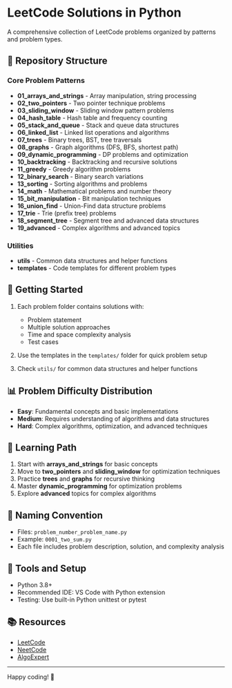 # LeetCode Solutions in Python

A comprehensive collection of LeetCode problems organized by patterns and problem types.

## 📁 Repository Structure

### Core Problem Patterns

- **01_arrays_and_strings** - Array manipulation, string processing
- **02_two_pointers** - Two pointer technique problems
- **03_sliding_window** - Sliding window pattern problems
- **04_hash_table** - Hash table and frequency counting
- **05_stack_and_queue** - Stack and queue data structures
- **06_linked_list** - Linked list operations and algorithms
- **07_trees** - Binary trees, BST, tree traversals
- **08_graphs** - Graph algorithms (DFS, BFS, shortest path)
- **09_dynamic_programming** - DP problems and optimization
- **10_backtracking** - Backtracking and recursive solutions
- **11_greedy** - Greedy algorithm problems
- **12_binary_search** - Binary search variations
- **13_sorting** - Sorting algorithms and problems
- **14_math** - Mathematical problems and number theory
- **15_bit_manipulation** - Bit manipulation techniques
- **16_union_find** - Union-Find data structure problems
- **17_trie** - Trie (prefix tree) problems
- **18_segment_tree** - Segment tree and advanced data structures
- **19_advanced** - Complex algorithms and advanced topics

### Utilities

- **utils** - Common data structures and helper functions
- **templates** - Code templates for different problem types

## 🚀 Getting Started

1. Each problem folder contains solutions with:

   - Problem statement
   - Multiple solution approaches
   - Time and space complexity analysis
   - Test cases

2. Use the templates in the `templates/` folder for quick problem setup

3. Check `utils/` for common data structures and helper functions

## 📊 Problem Difficulty Distribution

- **Easy**: Fundamental concepts and basic implementations
- **Medium**: Requires understanding of algorithms and data structures
- **Hard**: Complex algorithms, optimization, and advanced techniques

## 🎯 Learning Path

1. Start with **arrays_and_strings** for basic concepts
2. Move to **two_pointers** and **sliding_window** for optimization techniques
3. Practice **trees** and **graphs** for recursive thinking
4. Master **dynamic_programming** for optimization problems
5. Explore **advanced** topics for complex algorithms

## 📝 Naming Convention

- Files: `problem_number_problem_name.py`
- Example: `0001_two_sum.py`
- Each file includes problem description, solution, and complexity analysis

## 🔧 Tools and Setup

- Python 3.8+
- Recommended IDE: VS Code with Python extension
- Testing: Use built-in Python unittest or pytest

## 📚 Resources

- [LeetCode](https://leetcode.com/)
- [NeetCode](https://neetcode.io/)
- [AlgoExpert](https://www.algoexpert.io/)

---

Happy coding! 🎉
